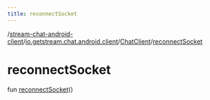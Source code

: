 ```yaml
---
title: reconnectSocket
---
```

/[stream-chat-android-client](../../index.md)/[io.getstream.chat.android.client](../index.md)/[ChatClient](index.md)/[reconnectSocket](reconnectSocket.md)  
  
  
  
# reconnectSocket  
fun [reconnectSocket](reconnectSocket.md)()
